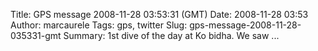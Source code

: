 Title: GPS message 2008-11-28 03:53:31 (GMT)
Date: 2008-11-28 03:53
Author: marcaurele
Tags: gps, twitter
Slug: gps-message-2008-11-28-035331-gmt
Summary: 1st dive of the day at Ko bidha. We saw ...

<div id="gmap_20081127_195331" class="gmap"></div><script type="text/javascript">var gmap_20081127_195331={latitude:7.654,longitude:98.7648,date:"2008-11-28 03:53:31 GMT",message:"1st dive of the day at Ko bidha. We saw a leopard shark :)"};</script><script type="text/javascript" src="http://maps.google.com/maps?file=api&v=2&key=ABQIAAAAQAIOvERX26PIpIrh8sl_gRTtWEQBmOtJcMt1yzdnv7RWxqz1XxS_KYfmkM8Ye2Ypnzn4_F4H1HTKLQ"></script><script type="text/javascript" src="/theme/js/syl_googlemaps.js"></script>
